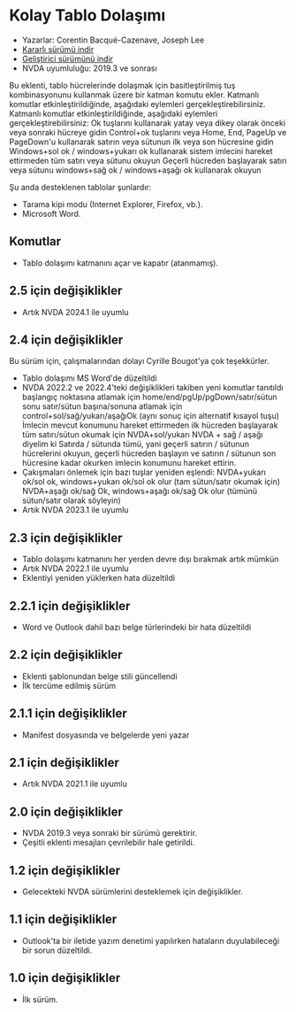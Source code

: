# Kolay Tablo Dolaşımı

*   Yazarlar: Corentin Bacqué-Cazenave, Joseph Lee
* [Kararlı sürümü indir][1]
* [Geliştirici sürümünü indir][2]
* NVDA uyumluluğu: 2019.3 ve sonrası

Bu eklenti, tablo hücrelerinde dolaşmak için basitleştirilmiş tuş kombinasyonunu kullanmak üzere bir katman komutu ekler. Katmanlı komutlar etkinleştirildiğinde, aşağıdaki eylemleri gerçekleştirebilirsiniz.
Katmanlı komutlar etkinleştirildiğinde, aşağıdaki eylemleri gerçekleştirebilirsiniz:
Ok tuşlarını kullanarak yatay veya dikey olarak önceki veya sonraki hücreye gidin
Control+ok tuşlarını veya Home, End, PageUp ve PageDown'u kullanarak satırın veya sütunun ilk veya son hücresine gidin
Windows+sol ok / windows+yukarı ok kullanarak sistem imlecini hareket ettirmeden tüm satırı veya sütunu okuyun
Geçerli hücreden başlayarak satırı veya sütunu windows+sağ ok / windows+aşağı ok kullanarak okuyun

Şu anda desteklenen tablolar şunlardır:

* Tarama kipi modu (Internet Explorer, Firefox, vb.).
* Microsoft Word.

## Komutlar

* Tablo dolaşımı katmanını açar ve kapatır (atanmamış).

## 2.5 için değişiklikler

* Artık NVDA 2024.1 ile uyumlu

## 2.4 için değişiklikler

Bu sürüm için, çalışmalarından dolayı Cyrille Bougot'ya çok teşekkürler.
* Tablo dolaşımı MS Word'de düzeltildi
* NVDA 2022.2 ve 2022.4'teki değişiklikleri takiben yeni komutlar tanıtıldı
 başlangıç ​​noktasına atlamak için home/end/pgUp/pgDown/satır/sütun sonu
 satır/sütun başına/sonuna atlamak için control+sol/sağ/yukarı/aşağıOk (aynı sonuç için alternatif kısayol tuşu)
 İmlecin mevcut konumunu hareket ettirmeden ilk hücreden başlayarak tüm satırı/sütun okumak için NVDA+sol/yukarı
 NVDA + sağ / aşağı diyelim ki Satırda / sütunda tümü, yani geçerli satırın / sütunun hücrelerini okuyun, geçerli hücreden başlayın ve satırın / sütunun son hücresine kadar okurken imlecin konumunu hareket ettirin.
* Çakışmaları önlemek için bazı tuşlar yeniden eşlendi:
 NVDA+yukarı ok/sol ok, windows+yukarı ok/sol ok olur (tam sütun/satır okumak için)
 NVDA+aşağı ok/sağ Ok, windows+aşağı ok/sağ Ok olur (tümünü sütun/satır olarak söyleyin)
* Artık NVDA 2023.1 ile uyumlu

## 2.3 için değişiklikler

* Tablo dolaşımı katmanını her yerden devre dışı bırakmak artık mümkün
* Artık NVDA 2022.1 ile uyumlu
* Eklentiyi yeniden yüklerken hata düzeltildi

## 2.2.1 için değişiklikler

* Word ve Outlook dahil bazı belge türlerindeki bir hata düzeltildi

## 2.2 için değişiklikler

* Eklenti şablonundan belge stili güncellendi
* İlk tercüme edilmiş sürüm

## 2.1.1 için değişiklikler

* Manifest dosyasında  ve belgelerde yeni yazar

## 2.1 için değişiklikler

* Artık NVDA 2021.1 ile uyumlu

## 2.0 için değişiklikler

* NVDA 2019.3 veya sonraki bir sürümü gerektirir.
* Çeşitli eklenti mesajları çevrilebilir hale getirildi.

## 1.2 için değişiklikler

* Gelecekteki NVDA sürümlerini desteklemek için değişiklikler.

## 1.1 için değişiklikler

* Outlook'ta bir iletide yazım denetimi yapılırken hataların duyulabileceği bir sorun düzeltildi.

## 1.0 için değişiklikler

*   İlk sürüm.

[1]: http://addons.nvda-project.org/files/get.php?file=etn

[2]: http://addons.nvda-project.org/files/get.php?file=etn-dev
